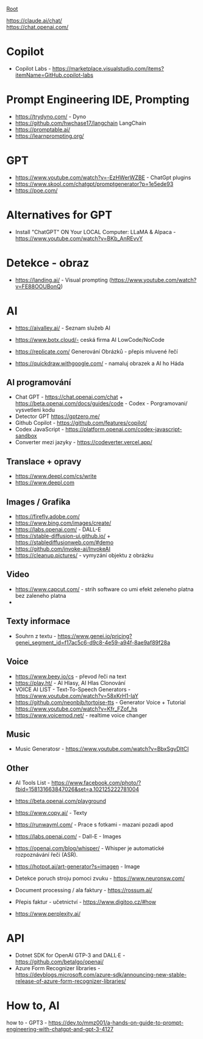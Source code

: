 [Root](../README.md)
 
https://claude.ai/chat/  
https://chat.openai.com/

# Copilot
- Copilot Labs -  https://marketplace.visualstudio.com/items?itemName=GitHub.copilot-labs

# Prompt Engineering IDE, Prompting
- https://trydyno.com/ - Dyno
- https://github.com/hwchase17/langchain LangChain
- https://promptable.ai/
- https://learnprompting.org/

# GPT
- https://www.youtube.com/watch?v=-EzHWerWZBE - ChatGpt plugins
- https://www.skool.com/chatgpt/promptgenerator?p=1e5ede93
- https://poe.com/


# Alternatives for GPT
- Install "ChatGPT" ON Your LOCAL Computer: LLaMA & Alpaca - https://www.youtube.com/watch?v=BKb_AnREvvY

# Detekce - obraz
-  https://landing.ai/ - Visual prompting (https://www.youtube.com/watch?v=FE88OOUBonQ)

# AI

- https://aivalley.ai/ - Seznam služeb AI
- https://www.botx.cloud/- ceská firma AI LowCode/NoCode
- https://replicate.com/ Generování Obrázků - přepis mluvené řečí

- https://quickdraw.withgoogle.com/ - namaluj obrazek a AI ho Háda


## AI programování
- Chat GPT - https://chat.openai.com/chat + https://beta.openai.com/docs/guides/code - Codex - Porgramovani/ vysvetleni kodu
- Detector GPT https://gptzero.me/
- Github Copilot - https://github.com/features/copilot/
- Codex JavaScript - https://platform.openai.com/codex-javascript-sandbox
- Converter mezi jazyky - https://codeverter.vercel.app/

## Translace + opravy
- https://www.deepl.com/cs/write
- https://www.deepl.com

## Images / Grafika

- https://firefly.adobe.com/
- https://www.bing.com/images/create/
- https://labs.openai.com/ - DALL-E
- https://stable-diffusion-ui.github.io/ + https://stablediffusionweb.com/#demo
- https://github.com/invoke-ai/InvokeAI
- https://cleanup.pictures/ - vymyzání objektu z obrázku

## Video
- https://www.capcut.com/ - strih software co umi efekt zeleneho platna bez zaleneho platna
-
## Texty informace
- Souhrn z textu - https://www.genei.io/pricing?genei_segment_id=f17ac5c6-d9c8-4e59-a94f-8ae9af89f28a

## Voice
- https://www.beey.io/cs - převod řeči na text
- https://play.ht/ - AI Hlasy, AI Hlas Clonování
- VOICE AI LIST - Text-To-Speech Generators - https://www.youtube.com/watch?v=58xKrH1-IaY
- https://github.com/neonbjb/tortoise-tts - Generator Voice + Tutorial https://www.youtube.com/watch?v=Kfr_FZof_hs
- https://www.voicemod.net/ - realtime voice changer

## Music
- Music Generatosr - https://www.youtube.com/watch?v=BbxSgvDltCI

## Other
- AI Tools List - https://www.facebook.com/photo/?fbid=158131663847026&set=a.102125222781004
- https://beta.openai.com/playground
- https://www.copy.ai/ - Texty
- https://runwayml.com/ - Prace s fotkami - mazani pozadi apod
- https://labs.openai.com/ - Dall-E - Images
- https://openai.com/blog/whisper/ - Whisper je automatické rozpoznávání řeči (ASR). 
- https://hotpot.ai/art-generator?s=imagen - Image 

- Detekce poruch stroju pomoci zvuku - https://www.neuronsw.com/
- Document processing / ala faktury -  https://rossum.ai/
- Přepis faktur - učetnictví - https://www.digitoo.cz/#how
- https://www.perplexity.ai/

# API
- Dotnet SDK for OpenAI GTP-3 and DALL·E - https://github.com/betalgo/openai/
- Azure Form Recognizer libraries - https://devblogs.microsoft.com/azure-sdk/announcing-new-stable-release-of-azure-form-recognizer-libraries/

# How to, AI
how to - GPT3 - https://dev.to/mmz001/a-hands-on-guide-to-prompt-engineering-with-chatgpt-and-gpt-3-4127
